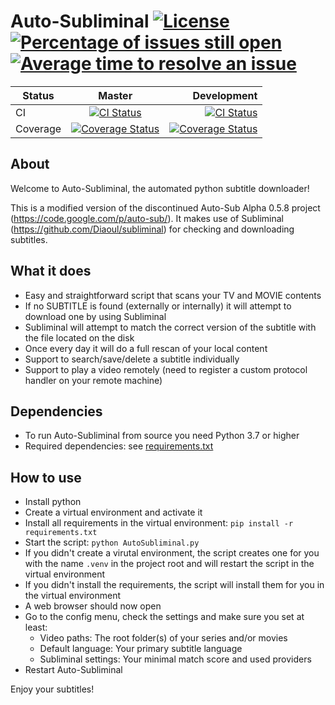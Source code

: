 Auto-Subliminal [![License](https://img.shields.io/github/license/h3llrais3r/Auto-Subliminal.svg)](https://github.com/h3llrais3r/Auto-Subliminal/blob/master/LICENSE) [![Percentage of issues still open](http://isitmaintained.com/badge/open/h3llrais3r/Auto-Subliminal.svg)](http://isitmaintained.com/project/h3llrais3r/Auto-Subliminal "Percentage of issues still open") [![Average time to resolve an issue](http://isitmaintained.com/badge/resolution/h3llrais3r/Auto-Subliminal.svg)](http://isitmaintained.com/project/h3llrais3r/Auto-Subliminal "Average time to resolve an issue")
===============

| Status | Master | Development |
| -------|:------:| -----------:|
| CI | [![CI Status](https://github.com/h3llrais3r/Auto-Subliminal/actions/workflows/ci.yaml/badge.svg?branch=master)](https://github.com/h3llrais3r/Auto-Subliminal/actions/workflows/ci.yaml?query=branch:master) | [![CI Status](https://github.com/h3llrais3r/Auto-Subliminal/actions/workflows/ci.yaml/badge.svg?branch=development)](https://github.com/h3llrais3r/Auto-Subliminal/actions/workflows/ci.yaml?query=branch:development) |
| Coverage | [![Coverage Status](https://coveralls.io/repos/github/h3llrais3r/Auto-Subliminal/badge.svg?branch=master)](https://coveralls.io/github/h3llrais3r/Auto-Subliminal?branch=master) | [![Coverage Status](https://coveralls.io/repos/github/h3llrais3r/Auto-Subliminal/badge.svg?branch=development)](https://coveralls.io/github/h3llrais3r/Auto-Subliminal?branch=development) |

About
-----

Welcome to Auto-Subliminal, the automated python subtitle downloader!

This is a modified version of the discontinued Auto-Sub Alpha 0.5.8 project (https://code.google.com/p/auto-sub/).
It makes use of Subliminal (https://github.com/Diaoul/subliminal) for checking and downloading subtitles.

What it does
------------

 * Easy and straightforward script that scans your TV and MOVIE contents
 * If no SUBTITLE is found (externally or internally) it will attempt to download one by using Subliminal
 * Subliminal will attempt to match the correct version of the subtitle with the file located on the disk
 * Once every day it will do a full rescan of your local content
 * Support to search/save/delete a subtitle individually
 * Support to play a video remotely (need to register a custom protocol handler on your remote machine)

Dependencies
------------

 * To run Auto-Subliminal from source you need Python 3.7 or higher
 * Required dependencies: see [requirements.txt](requirements.txt)

How to use
----------

 * Install python
 * Create a virtual environment and activate it
 * Install all requirements in the virtual environment: `pip install -r requirements.txt`
 * Start the script: `python AutoSubliminal.py`
 * If you didn't create a virutal environment, the script creates one for you with the name `.venv` in the project root and will restart the script in the virtual environment
 * If you didn't install the requirements, the script will install them for you in the virtual environment
 * A web browser should now open
 * Go to the config menu, check the settings and make sure you set at least:
    * Video paths: The root folder(s) of your series and/or movies
    * Default language: Your primary subtitle language
    * Subliminal settings: Your minimal match score and used providers
 * Restart Auto-Subliminal

Enjoy your subtitles!
